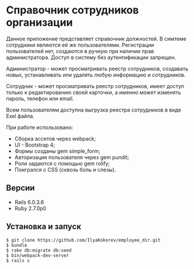 # Справочник сотрудников организации

Данное приложение представляет справочник должностей.
В симтеме сотрудники являются её же пользователями. 
Регистрации пользователей нет, создаются в ручную при наличии
прав администратора. Доступ в систему без аутентификации запрещен.

Администратор - может просматривать реестр сотрудников, создавать новых, 
устанавливать или удалять любую информацию и сотрудников.

Сотрудник - может просматривать реестр сотрудников, имеет доступ только к редактированию
своей карточки, а именно может изменять пароль, телефон или email.

Всем пользователям доступна выгрузка реестра сотрудников в виде Exel файла.

При работе использовано: 
* Сборка ассетов через webpack;
* UI - Bootstrap 4;
* Формы созданы gem simple_form;
* Авторизация пользователя через gem pundit;
* Роли задаются с помощью gem rolify;
* Поигрался с CSS (сквозь боль и слезы).

## Версии

* Rails 6.0.3.6
* Ruby 2.7.0p0

## Установка и запуск

```
$ git clone https://github.com/IlyaKokorev/employee_dir.git
$ bundle
$ rake db:migrate db:seed
$ bin/webpack-dev-server
$ rails s
```
